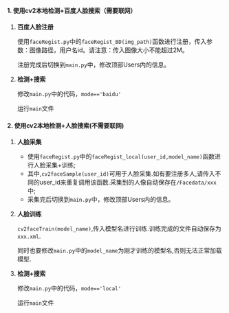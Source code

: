 #### 1. 使用cv2本地检测+百度人脸搜索（需要联网）

1. **百度人脸注册**

   使用`faceRegist.py`中的`faceRegist_BD(img_path)`函数进行注册，传入参数：图像路径，用户名id。请注意：传入图像大小不能超过2M。

   注册完成后切换到`main.py`中，修改顶部Users内的信息。

2. **检测+搜索**

   修改`main.py`中的代码，`mode=='baidu'`

   运行`main`文件

#### 2. 使用cv2本地检测+人脸搜索(不需要联网)
1. **人脸采集**
	- 使用`faceRegist.py`中的`faceRegist_local(user_id,model_name)`函数进行人脸采集+训练;
	- 其中,`cv2faceSample(user_id)`可用于人脸采集.如有要注册多人,请传入不同的user_id来重复调用该函数.采集到的人像自动保存在`/Facedata/xxx`中;
	- 采集完后切换到`main.py`中，修改顶部Users内的信息。
	
2. **人脸训练**

   `cv2faceTrain(model_name)`,传入模型名进行训练.训练完成的文件自动保存为`xxx.xml`.

   同时也要修改`main.py`中的`model_name`为刚才训练的模型名,否则无法正常加载模型.

3. **检测+搜索**

   修改`main.py`中的代码，`mode=='local'`

   运行`main`文件